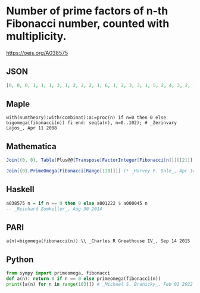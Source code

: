 # Number of prime factors of n\-th Fibonacci number, counted with multiplicity\.
https://oeis.org/A038575
## JSON
```JSON
[0, 0, 0, 1, 1, 1, 3, 1, 2, 2, 2, 1, 6, 1, 2, 3, 3, 1, 5, 2, 4, 3, 2, 1, 9, 3, 2, 4, 4, 1, 7, 2, 4, 3, 2, 3, 10, 3, 3, 3, 6, 2, 7, 1, 5, 5, 3, 1, 12, 3, 6, 3, 4, 2, 8, 4, 7, 5, 3, 2, 12, 2, 3, 5, 6, 3, 7, 3, 5, 5, 7, 2, 14, 2, 4, 6, 5, 4, 8, 2, 9, 7, 3, 1, 13, 4, 3, 4, 9, 2, 12, 5, 6, 4, 2, 6, 16, 4, 5, 6, 10, 2, 8]
```
## Maple
```Maple
with(numtheory):with(combinat):a:=proc(n) if n=0 then 0 else bigomega(fibonacci(n)) fi end: seq(a(n), n=0..102); # _Zerinvary Lajos_, Apr 11 2008
```
## Mathematica
```Mathematica
Join[{0, 0}, Table[Plus@@(Transpose[FactorInteger[Fibonacci[n]]][[2]]), {n, 3, 102}]]
```
```Mathematica
Join[{0},PrimeOmega[Fibonacci[Range[110]]]] (* _Harvey P. Dale_, Apr 14 2018 *)
```
## Haskell
```Haskell
a038575 n = if n == 0 then 0 else a001222 $ a000045 n
-- _Reinhard Zumkeller_, Aug 30 2014
```
## PARI
```PARI
a(n)=bigomega(fibonacci(n)) \\ _Charles R Greathouse IV_, Sep 14 2015
```
## Python
```Python
from sympy import primeomega, fibonacci
def a(n): return 0 if n == 0 else primeomega(fibonacci(n))
print([a(n) for n in range(103)]) # _Michael S. Branicky_, Feb 02 2022
```
